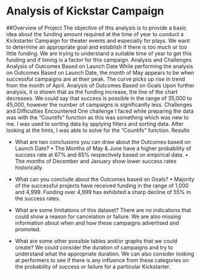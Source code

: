 # Analysis of Kickstar Campaign
##Overview of Project
The objective of this analysis is to provide a basic idea about the funding amount required at the time of year to conduct a Kickstarter Campaign for theater events and especially for plays. We want to determine an appropriate goal and establish if there is too much or too little funding. We are trying to understand a suitable time of year to get this funding and if timing is a factor for this campaign.
Analysis and Challenges
Analysis of Outcomes Based on Launch Date
While performing the analysis on Outcomes Based on Launch Date, the month of May appears to be when successful campaigns are at their peak. The curve picks up rise in trend from the month of April.
Analysis of Outcomes Based on Goals
Upon further analysis, it is shown that as the funding increase, the line of the chart decreases. We could say that success is possible in the range of 35,000 to 45,000, however the number of campaigns is significantly less. 
Challenges and Difficulties Encountered
One challenge I faced while preparing the data was with the “Countifs” function as this was something which was new to me. I was used to sorting data by applying filters and sorting data. After looking at the hints, I was able to solve for the “Countifs” function.
Results
- What are two conclusions you can draw about the Outcomes based on Launch Date?
•	The Months of May & June have a higher probability of success rate at 67% and 65% respectively based on empirical data.
•	The months of December and January show lower success rates historically.
- What can you conclude about the Outcomes based on Goals?
•	Majority of the successful projects have received funding in the range of 1,000 and 4,999. Funding over 4,999 has exhibited a sharp decline of 55% in the success rates.


- What are some limitations of this dataset?
There are no indications that could show a reason for cancelation or failure. We are also missing information about when and how these campaigns advertised and promoted. 
- What are some other possible tables and/or graphs that we could create?
We could consider the duration of campaigns and try to understand what the appropriate duration. We can also consider looking at performers to see if there is any influence from these categories on the probability of success or failure for a particular Kickstarter.

